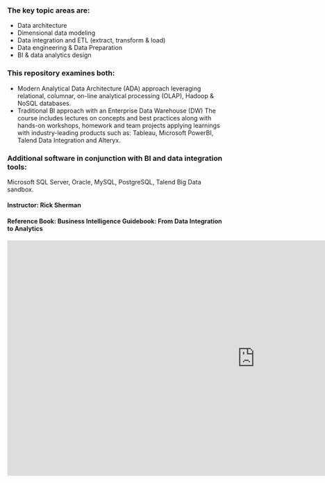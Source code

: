### The key topic areas are:
 - Data architecture
 - Dimensional data modeling
 - Data integration and ETL (extract, transform & load)
 - Data engineering & Data Preparation
 - BI & data analytics design

### This repository examines both:

 - Modern Analytical Data Architecture (ADA) approach leveraging relational, columnar, on-line analytical
processing (OLAP), Hadoop & NoSQL databases.
 - Traditional BI approach with an Enterprise Data Warehouse (DW)
The course includes lectures on concepts and best practices along with hands-on workshops, homework and team projects applying learnings with industry-leading products such as: Tableau, Microsoft PowerBI, Talend Data Integration and Alteryx.

### Additional software in conjunction with BI and data integration tools: 

Microsoft SQL Server, Oracle, MySQL, PostgreSQL, Talend Big Data sandbox.

#### Instructor: Rick Sherman
#### Reference Book: Business Intelligence Guidebook: From Data Integration to Analytics


<div class="iframe_container">
  <iframe width="1140" height="541.25" src="https://app.powerbi.com/reportEmbed?reportId=583138ed-8d4e-42f7-9558-e5694425095e&autoAuth=true&ctid=a8eec281-aaa3-4dae-ac9b-9a398b9215e7&config=eyJjbHVzdGVyVXJsIjoiaHR0cHM6Ly93YWJpLXVzLW5vcnRoLWNlbnRyYWwtcmVkaXJlY3QuYW5hbHlzaXMud2luZG93cy5uZXQvIn0%3D" frameborder="0" allowFullScreen="true"></iframe>
</div>





